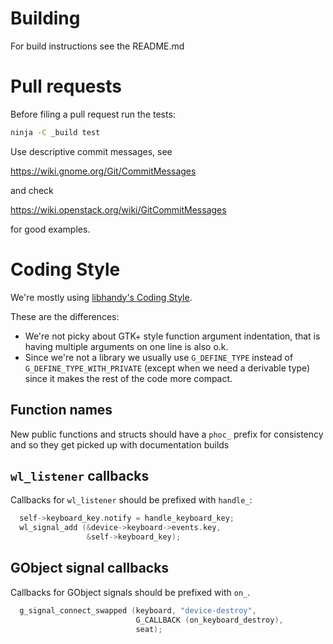Building
========
For build instructions see the README.md

Pull requests
=============
Before filing a pull request run the tests:

```sh
ninja -C _build test
```

Use descriptive commit messages, see

   https://wiki.gnome.org/Git/CommitMessages

and check

   https://wiki.openstack.org/wiki/GitCommitMessages

for good examples.

Coding Style
============
We're mostly using [libhandy's Coding Style][1].

These are the differences:

- We're not picky about GTK+ style function argument indentation, that is
  having multiple arguments on one line is also o.k.
- Since we're not a library we usually use `G_DEFINE_TYPE` instead of
  `G_DEFINE_TYPE_WITH_PRIVATE` (except when we need a derivable
  type) since it makes the rest of the code more compact.

## Function names

New public functions and structs should have a `phoc_` prefix for consistency
and so they get picked up with documentation builds

## `wl_listener` callbacks

Callbacks for `wl_listener` should be prefixed with `handle_`:

```c
  self->keyboard_key.notify = handle_keyboard_key;
  wl_signal_add (&device->keyboard->events.key,
                 &self->keyboard_key);
```

## GObject signal callbacks

Callbacks for GObject signals should be prefixed with `on_`.

```c
  g_signal_connect_swapped (keyboard, "device-destroy",
                            G_CALLBACK (on_keyboard_destroy),
                            seat);
```

[1]: https://source.puri.sm/Librem5/libhandy/blob/main/HACKING.md
[2]: https://github.com/swaywm/wlroots/blob/main/CONTRIBUTING.md
